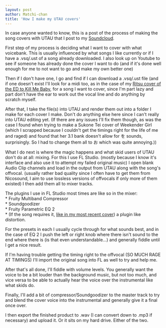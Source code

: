 ```yaml
---
layout: post
author: Matchi-chan
title: 'How I make my UTAU covers'
---
```


In case anyone wanted to know, this is a post of the process of making the song covers with UTAU that I post to my [Soundcloud](http://soundcloud.com/matchi-chan).

<!--break-->

First step of my process is deciding what I want to cover with what voicebank. This is usually influenced by what songs I like currently or if I have a .vsq/.ust of a song already downloaded. I also look up on Youtube to see if someone has already done the cover I want to do (and if it's done well enough for me to not want to go and make my own better one)

Then if I don't have one, I go and find if I can download a .vsq/.ust file (and if one doesn't exist I'll look for a midi too, as in the case of my [Ritsu cover of the ED to Kill Me Baby](http://soundcloud.com/matchi-chan/utau-cover-tv-size-namine-1), for a song I want to cover, since I'm part lazy and part don't have the ear to work out the vocal line and do anything by scratch myself.

After that, I take the file(s) into UTAU and render them out into a folder I make for each cover I make. Don't do anything else here since I can't really into UTAU editing yet. (If there are any issues I'll fix them though, as was the case I found when trying to make a Sukone Tei cover of Weekender Girl (which I scrapped because I couldn't get the timings right for the life of me and raged) and found that her 3.1 bank doesn't allow for を sounds, surprisingly. So I had to change them all to お which was quite annoying.))

What I do next is where the magic happens and what skid users of UTAU don't do at all: mixing. For this I use FL Studio. (mostly because I know it's interface and also use it to attempt my failed original music) I open blank Audio Clip channels and load in the output from UTAU along with the song's offvocal. (usually rather bad quality since I often have to get them from Nicosound, I aim to use lossless versions of offvocals if only more of them existed) I then add them all to mixer tracks.

The plugins I use in FL Studio most times are like so in the mixer:
<br/>* Fruity Multiband Compressor
<br/>* Soundgoodizer
<br/>* Fruity Parametric EQ 2
<br/>* (If the song requires it, [like in my most recent cover](http://soundcloud.com/matchi-chan/utau-cover-party-junkie-namine-ritsu)) a plugin like distortion.

For the presets in each I usually cycle through for what sounds best, and in the case of EQ 2 I push the left or right knob where there isn't sound to the end where there is (is that even understandable...) and generally fiddle until I get a nice result.

If I'm having trouble getting the timing right to the offvocal (SO MUCH RAGE AT TIMINGS) I'll import the original song into FL as well to try and help me.

After that's all done, I'll fiddle with volume levels. You generally want the voice to be a bit louder than the background music, but not too much, and vice versa to be able to actually hear the voice over the instrumental like what skids do.

Finally, I'll add a bit of compressor/Soundgoodizer to the master track to try and blend the cover voice into the instrumental and generally give it a final once over.

I then export the finished product to .wav (I can convert down to .mp3 if necessary) and upload it. Or it sits on my hard drive. Either of the two.